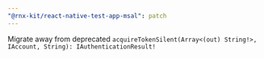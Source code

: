 ```yaml
---
"@rnx-kit/react-native-test-app-msal": patch
---
```


Migrate away from deprecated `acquireTokenSilent(Array<(out) String!>, IAccount, String): IAuthenticationResult!`
